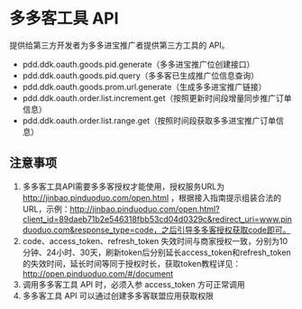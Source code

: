 # 多多客工具 API

提供给第三方开发者为多多进宝推广者提供第三方工具的 API。

- pdd.ddk.oauth.goods.pid.generate（多多进宝推广位创建接口）
- pdd.ddk.oauth.goods.pid.query（多多客已生成推广位信息查询）
- pdd.ddk.oauth.goods.prom.url.generate（生成多多进宝推广链接）
- pdd.ddk.oauth.order.list.increment.get（按照更新时间段增量同步推广订单信息）
- pdd.ddk.oauth.order.list.range.get（按照时间段获取多多进宝推广订单信息）

## 注意事项

1. 多多客工具API需要多多客授权才能使用，授权服务URL为 http://jinbao.pinduoduo.com/open.html ，根据接入指南提示组装合法的 URL，示例：http://jinbao.pinduoduo.com/open.html?client_id=89daeb71b2e546318fbb53cd04d0329c&redirect_uri=www.pinduoduo.com&response_type=code，之后引导多多客授权获取code即可。
2. code、access_token、refresh_token 失效时间与商家授权一致，分别为10分钟、24小时、30天，刷新token后分别延长access_token和refresh_token的失效时间，延长时间等同于授权时长，获取token教程详见：http://open.pinduoduo.com/#/document
3. 调用多多客工具 API 时，必须入参 access_token 方可正常调用
4. 多多客工具 API 可以通过创建多多客联盟应用获取权限